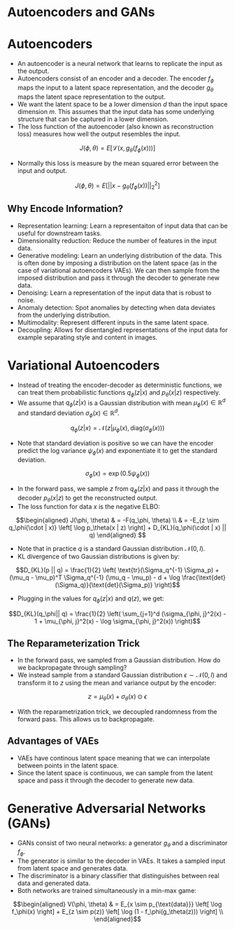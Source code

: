 Autoencoders and GANs
==============
# Autoencoders
* An autoencoder is a neural network that learns to replicate the input as the output. 
* Autoencoders consist of an encoder and a decoder. The encoder $f_\phi$ maps the input to a latent space representation, and the decoder $g_\theta$ maps the latent space representation to the output.
* We want the latent space to be a lower dimension $d$ than the input space dimension $m$. This assumes that the input data has some underlying structure that can be captured in a lower dimension.
* The loss function of the autoencoder (also known as reconstruction loss) measures how well the output resembles the input. 
```math
J(\phi, \theta) = E[ \mathcal{L}(x, g_\theta(f_\phi(x)))]
```
* Normally this loss is measure by the mean squared error between the input and output.
```math
J(\phi, \theta) = E[ ||x - g_\theta(f_\phi(x))||_2^2]
```

## Why Encode Information?
* Representation learning: Learn a representaiton of input data that can be useful for downstream tasks.
* Dimensionality reduction: Reduce the number of features in the input data.
* Generative modeling: Learn an underlying distribution of the data. This is often done by imposing a distribution on the latent space (as in the case of variational autoencoders VAEs). We can then sample from the imposed distribution and pass it through the decoder to generate new data.
* Denoising: Learn a representation of the input data that is robust to noise.
* Anomaly detection: Spot anomalies by detecting when data deviates from the underlying distribution.
* Multimodality: Represent different inputs in the same latent space. 
* Decoupling: Allows for disentangled representations of the input data for example separating style and content in images. 


# Variational Autoencoders
* Instead of treating the encoder-decoder as deterministic functions, we can treat them probabilistic functions $q_\phi(z | x)$ and $p_\theta(x | z)$ respectively.
* We assume that $q_\phi(z | x)$ is a Gaussian distribution with mean $\mu_\phi(x) \in \mathbb{R}^d$ and standard deviation $\sigma_\phi(x) \in \mathbb{R}^d$.
```math
q_\phi(z | x) = \mathcal{N}(z | \mu_\phi(x), \text{diag}(\sigma_\phi(x)))
```
* Note that standard deviation is positive so we can have the encoder predict the log variance $\psi_\phi(x)$ and exponentiate it to get the standard deviation. 
```math
\sigma_\phi(x) = \exp(0.5 \psi_\phi(x))
```
* In the forward pass, we sample $z$ from $q_\phi(z | x)$ and pass it through the decoder $p_\theta(x | z)$ to get the reconstructed output.
* The loss function for data $x$ is the negative ELBO:
```math 
\begin{aligned}
J(\phi, \theta) & = -F(q_\phi, \theta) \\
    & = -E_{z \sim q_\phi(\cdot | x)} \left[ \log p_\theta(x | z) \right] + D_{KL}(q_\phi(\cdot | x) || q) 
\end{aligned}      
```
* Note that in practice $q$ is a standard Gaussian distribution $\mathcal{N}(0, I)$.
* KL divergence of two Gaussian distributions is given by:
```math
D_{KL}(p || q) = \frac{1}{2} \left( \text{tr}(\Sigma_q^{-1} \Sigma_p) + (\mu_q - \mu_p)^T \Sigma_q^{-1} (\mu_q - \mu_p) - d + \log \frac{\text{det}(\Sigma_q)}{\text{det}(\Sigma_p)} \right)
```
* Plugging in the values for $q_\phi(z | x)$ and $q(z)$, we get:
```math
D_{KL}(q_\phi|| q) = \frac{1}{2} \left( \sum_{j=1}^d (\sigma_{\phi, j}^2(x) - 1 + \mu_{\phi, j}^2(x) - \log \sigma_{\phi, j}^2(x))  \right)
```

## The Reparameterization Trick
* In the forward pass, we sampled from a Gaussian distribution. How do we backpropagate through sampling?
* We instead sample from a standard Gaussian distribution $\epsilon \sim \mathcal{N}(0, I)$ and transform it to $z$ using the mean and variance output by the encoder:
```math
z = \mu_\theta(x) + \sigma_\theta(x) \odot \epsilon
```
* With the reparametrization trick, we decoupled randomness from the forward pass. This allows us to backpropagate.

## Advantages of VAEs
* VAEs have continous latent space meaning that we can interpolate between points in the latent space. 
* Since the latent space is continuous, we can sample from the latent space and pass it through the decoder to generate new data. 

# Generative Adversarial Networks (GANs)
* GANs consist of two neural networks: a generator $g_\theta$ and a discriminator $f_\phi$. 
* The generator is similar to the decoder in VAEs. It takes a sampled input from latent space and generates data.
* The discriminator is a binary classifier that distinguishes between real data and generated data.
* Both networks are trained simultaneously in a min-max game:
```math
\begin{aligned}
V(\phi, \theta) & = E_{x \sim p_{\text{data}}} \left[ \log f_\phi(x) \right] + E_{z \sim p(z)} \left[ \log (1 - f_\phi(g_\theta(z))) \right] \\
\end{aligned}
```


